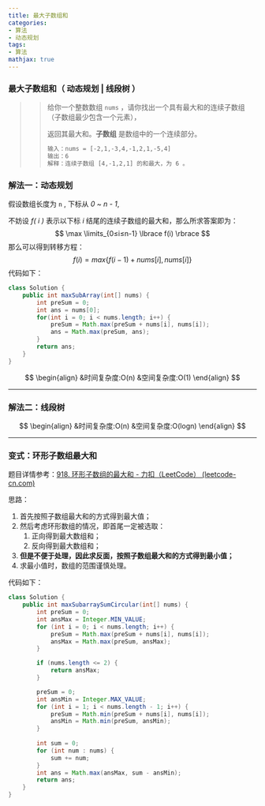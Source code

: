```yaml
---
title: 最大子数组和
categories:
- 算法
- 动态规划
tags:
- 算法
mathjax: true
---
```


### 最大子数组和（ 动态规划 | 线段树 ）

<!--more-->

> >给你一个整数数组 `nums` ，请你找出一个具有最大和的连续子数组（子数组最少包含一个元素），
> >
> >返回其最大和。**子数组** 是数组中的一个连续部分。
> >
> >```html
> >输入：nums = [-2,1,-3,4,-1,2,1,-5,4]
> >输出：6
> >解释：连续子数组 [4,-1,2,1] 的和最大，为 6 。
> >```

### 解法一：动态规划

假设数组长度为 `n` , 下标从 <em>0 ~ n - 1</em>,

不妨设 <em>f( i )</em> 表示以下标 <em>i</em> 结尾的连续子数组的最大和，那么所求答案即为：
$$
\max \limits_{0≤i≤n-1} \lbrace f(i) \rbrace
$$
那么可以得到转移方程：
$$
f(i) = max \lbrace f(i-1) + nums[i],nums[i] \rbrace
$$
代码如下：

```java
class Solution {
    public int maxSubArray(int[] nums) {
        int preSum = 0;
        int ans = nums[0];
        for(int i = 0; i < nums.length; i++) {
            preSum = Math.max(preSum + nums[i], nums[i]);
            ans = Math.max(preSum, ans);
        }
        return ans;
    }
}
```

$$
\begin{align}
&时间复杂度:O(n)
&空间复杂度:O(1)
\end{align}
$$

---

### 解法二：线段树






$$
\begin{align}
&时间复杂度:O(n)
&空间复杂度:O(logn)
\end{align}
$$

----

### 变式：环形子数组最大和

题目详情参考：[918. 环形子数组的最大和 - 力扣（LeetCode） (leetcode-cn.com)](https://leetcode-cn.com/problems/maximum-sum-circular-subarray/)

思路：

1. 首先按照子数组最大和的方式得到最大值；
2. 然后考虑环形数组的情况，即首尾一定被选取：
   1. 正向得到最大数组和；
   2. 反向得到最大数组和；
3. **但是不便于处理，因此求反面，按照子数组最大和的方式得到最小值；**
4. 求最小值时，数组的范围谨慎处理。

代码如下：

```java
class Solution {
    public int maxSubarraySumCircular(int[] nums) {
        int preSum = 0;
        int ansMax = Integer.MIN_VALUE;
        for (int i = 0; i < nums.length; i++) {
            preSum = Math.max(preSum + nums[i], nums[i]);
            ansMax = Math.max(preSum, ansMax);
        }

        if (nums.length <= 2) {
            return ansMax;
        }

        preSum = 0;
        int ansMin = Integer.MAX_VALUE;
        for (int i = 1; i < nums.length - 1; i++) {
            preSum = Math.min(preSum + nums[i], nums[i]);
            ansMin = Math.min(preSum, ansMin);
        }
        
        int sum = 0;
        for (int num : nums) {
            sum += num;
        }
        int ans = Math.max(ansMax, sum - ansMin);
        return ans;
    }
}
```

